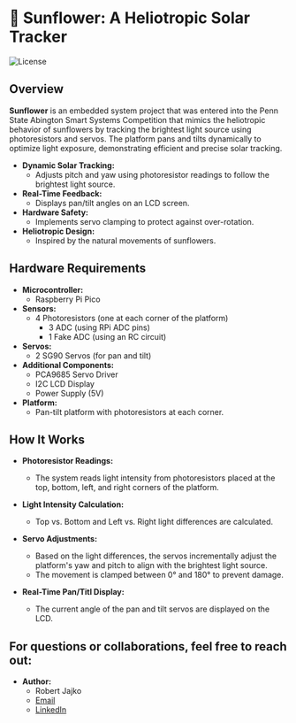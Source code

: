 # 🌻 Sunflower: A Heliotropic Solar Tracker
![License](https://img.shields.io/github/license/jajkor/Sunflower)

## Overview

**Sunflower** is an embedded system project that was entered into the Penn State Abington Smart Systems Competition that mimics the heliotropic behavior of sunflowers by tracking the brightest light source using photoresistors and servos. The platform pans and tilts dynamically to optimize light exposure, demonstrating efficient and precise solar tracking.

- **Dynamic Solar Tracking:**
    - Adjusts pitch and yaw using photoresistor readings to follow the brightest light source.
- **Real-Time Feedback:**
    - Displays pan/tilt angles on an LCD screen.
- **Hardware Safety:**
    - Implements servo clamping to protect against over-rotation.
- **Heliotropic Design:**
    - Inspired by the natural movements of sunflowers.

## Hardware Requirements
- **Microcontroller:**
    - Raspberry Pi Pico
- **Sensors:**
    - 4 Photoresistors (one at each corner of the platform)
        - 3 ADC (using RPi ADC pins)
        - 1 Fake ADC (using an RC circuit)
- **Servos:**
    - 2 SG90 Servos (for pan and tilt)
- **Additional Components:**
    - PCA9685 Servo Driver
    - I2C LCD Display
    - Power Supply (5V)
- **Platform:**
    - Pan-tilt platform with photoresistors at each corner.

## How It Works
- **Photoresistor Readings:**
  - The system reads light intensity from photoresistors placed at the top, bottom, left, and right corners of the platform.

- **Light Intensity Calculation:**
  - Top vs. Bottom and Left vs. Right light differences are calculated.

- **Servo Adjustments:**
  - Based on the light differences, the servos incrementally adjust the platform's yaw and pitch to align with the brightest light source.
  - The movement is clamped between 0° and 180° to prevent damage.

- **Real-Time Pan/Titl Display:**
    - The current angle of the pan and tilt servos are displayed on the LCD.

## For questions or collaborations, feel free to reach out:
- **Author:**
    - Robert Jajko
    - [Email](mailto:rjajko68@gmail.com)
    - [LinkedIn](www.linkedin.com/in/robert-jajko)
